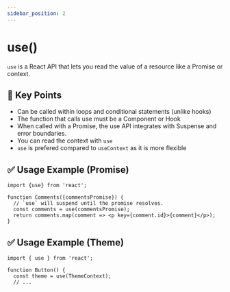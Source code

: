 ```yaml
---
sidebar_position: 2
---
```


# use()

```use``` is a React API that lets you read the value of a resource like a Promise or context.

## 🚀 Key Points

- Can be called within loops and conditional statements (unlike hooks)
- The function that calls use must be a Component or Hook
- When called with a Promise, the use API integrates with Suspense and error boundaries.
- You can read the context with ```use```
- ```use``` is prefered compared to ```useContext``` as it is more flexible



## ✅ Usage Example (Promise)

```tsx
import {use} from 'react';

function Comments({commentsPromise}) {
  // `use` will suspend until the promise resolves.
  const comments = use(commentsPromise);
  return comments.map(comment => <p key={comment.id}>{comment}</p>);
}
```

## ✅ Usage Example (Theme)

```tsx
import { use } from 'react';

function Button() {
  const theme = use(ThemeContext);
  // ...
```






